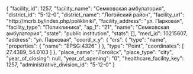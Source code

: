 {
    "facility_id": 1257,
    "facility_name": "Семковская амбулатория",
    "district_id": "5-12-0",
    "district_name": "Логойский район",
    "facility_url": "http:\/\/mcrb.by\/index.php\/polikliniki",
    "facility_address": "ул. Парковая",
    "facility_type": "Поликлиника",
    "ap_1": "21",
    "name": "Семковская амбулатория",
    "state": "public institution",
    "stats": [],
    "med_id": 10215607,
    "address": "ул. Парковая",
    "coord_x_y": {
        "crs": {
            "type": "name",
            "properties": {
                "name": "EPSG:4326"
            }
        },
        "type": "Point",
        "coordinates": [
            27.4389,
            54.0103
        ]
    },
    "place_name": "Логойск",
    "place_type": "city",
    "year_of_closing": null,
    "year_of_opening": "0",
    "healthcare_facility_key": 1257,
    "administrative_division_id": "5-12-0"
}